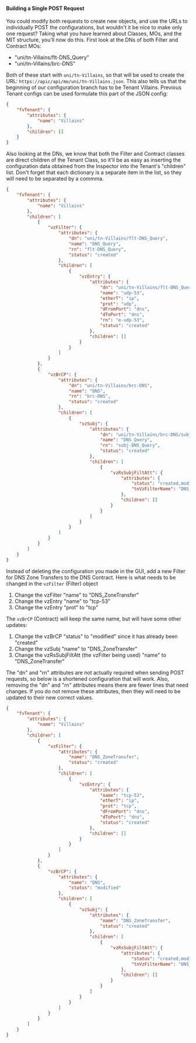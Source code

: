 #### Building a Single POST Request
You could modify both requests to create new objects, and use the URLs to individually POST the configurations, but wouldn't it be nice to make only one request? Taking what you have learned about Classes, MOs, and the MIT structure, you'll now do this. First look at the DNs of both Filter and Contract MOs:

*  "uni/tn-Villains/flt-DNS_Query"
*  "uni/tn-Villains/brc-DNS"

Both of these start with `uni/tn-Villains`, so that will be used to create the URL: `https://apic/api/mo/uni/tn-Villains.json`. This also tells us that the beginning of our configuration branch has to be Tenant Villains. Previous Tenant configs can be used formulate this part of the JSON config:
```json
{
    "fvTenant": {
        "attributes": {
            "name": "Villains"
        },
        "children": []
    }
}
```

Also looking at the DNs, we know that both the Filter and Contract classes are direct children of the Tenant Class, so it'll be as easy as inserting the configuration data obtained from the Inspector into the Tenant's "children" list. Don't forget that each dictionary is a separate item in the list, so they will need to be separated by a commma.
```json
{
    "fvTenant": {
        "attributes": {
            "name": "Villains"
        },
        "children": [
            {
                "vzFilter": {
                    "attributes": {
                        "dn": "uni/tn-Villains/flt-DNS_Query",
                        "name": "DNS_Query",
                        "rn": "flt-DNS_Query",
                        "status": "created"
                    },
                    "children": [
                        {
                            "vzEntry": {
                                "attributes": {
                                    "dn": "uni/tn-Villains/flt-DNS_Query/e-udp-53",
                                    "name": "udp-53",
                                    "etherT": "ip",
                                    "prot": "udp",
                                    "dFromPort": "dns",
                                    "dToPort": "dns",
                                    "rn": "e-udp-53",
                                    "status": "created"
                                },
                                "children": []
                            }
                        }
                    ]
                }
            },
            {
                "vzBrCP": {
                    "attributes": {
                        "dn": "uni/tn-Villains/brc-DNS",
                        "name": "DNS",
                        "rn": "brc-DNS",
                        "status": "created"
                    },
                    "children": [
                        {
                            "vzSubj": {
                                "attributes": {
                                    "dn": "uni/tn-Villains/brc-DNS/subj-DNS_Query",
                                    "name": "DNS_Query",
                                    "rn": "subj-DNS_Query",
                                    "status": "created"
                                },
                                "children": [
                                    {
                                        "vzRsSubjFiltAtt": {
                                            "attributes": {
                                                "status": "created,modified",
                                                "tnVzFilterName": "DNS_Query"
                                            },
                                            "children": []
                                        }
                                    }
                                ]
                            }
                        }
                    ]
                }
            }
        ]
    }
}
```

Instead of deleting the configuration you made in the GUI, add a new Filter for DNS Zone Transfers to the DNS Contract. Here is what needs to be changed in the `vzFilter` (Filter) object

1.  Change the vzFilter "name" to "DNS_ZoneTransfer"
2.  Change the vzEntry "name" to "tcp-53" 
3.  Change the vzEntry "prot" to "tcp"

The `vzBrCP` (Contract) will keep the same name, but will have some other updates:

1.  Change the vzBrCP "status" to "modified" since it has already been "created"
2.  Change the vzSubj "name" to "DNS_ZoneTransfer"
3.  Change the vzRsSubjFiltAtt (the vzFilter being used) "name" to "DNS_ZoneTransfer"

The "dn" and "rn" attributes are not actually required when sending POST requests, so below is a shortened configuration that will work. Also, removing the "dn" and "rn" attributes means there are fewer lines that need changes. If you do not remove these attributes, then they will need to be updated to their new correct values.
```json
{
    "fvTenant": {
        "attributes": {
            "name": "Villains"
        },
        "children": [
            {
                "vzFilter": {
                    "attributes": {
                        "name": "DNS_ZoneTransfer",
                        "status": "created"
                    },
                    "children": [
                        {
                            "vzEntry": {
                                "attributes": {
                                    "name": "tcp-53",
                                    "etherT": "ip",
                                    "prot": "tcp",
                                    "dFromPort": "dns",
                                    "dToPort": "dns",
                                    "status": "created"
                                },
                                "children": []
                            }
                        }
                    ]
                }
            },
            {
                "vzBrCP": {
                    "attributes": {
                        "name": "DNS",
                        "status": "modified"
                    },
                    "children": [
                        {
                            "vzSubj": {
                                "attributes": {
                                    "name": "DNS_ZoneTransfer",
                                    "status": "created"
                                },
                                "children": [
                                    {
                                        "vzRsSubjFiltAtt": {
                                            "attributes": {
                                                "status": "created,modified",
                                                "tnVzFilterName": "DNS_ZoneTransfer"
                                            },
                                            "children": []
                                        }
                                    }
                                ]
                            }
                        }
                    ]
                }
            }
        ]
    }
}
```